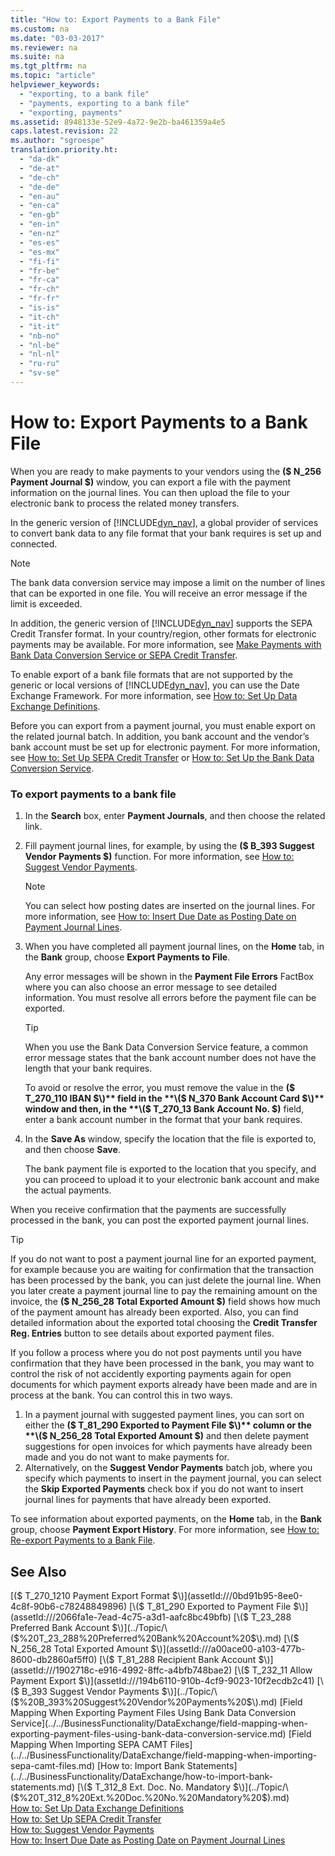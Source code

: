 ```yaml
---
title: "How to: Export Payments to a Bank File"
ms.custom: na
ms.date: "03-03-2017"
ms.reviewer: na
ms.suite: na
ms.tgt_pltfrm: na
ms.topic: "article"
helpviewer_keywords: 
  - "exporting, to a bank file"
  - "payments, exporting to a bank file"
  - "exporting, payments"
ms.assetid: 8948133e-52e9-4a72-9e2b-ba461359a4e5
caps.latest.revision: 22
ms.author: "sgroespe"
translation.priority.ht: 
  - "da-dk"
  - "de-at"
  - "de-ch"
  - "de-de"
  - "en-au"
  - "en-ca"
  - "en-gb"
  - "en-in"
  - "en-nz"
  - "es-es"
  - "es-mx"
  - "fi-fi"
  - "fr-be"
  - "fr-ca"
  - "fr-ch"
  - "fr-fr"
  - "is-is"
  - "it-ch"
  - "it-it"
  - "nb-no"
  - "nl-be"
  - "nl-nl"
  - "ru-ru"
  - "sv-se"
---
```

# How to: Export Payments to a Bank File
When you are ready to make payments to your vendors using the **\($ N\_256 Payment Journal $\)** window, you can export a file with the payment information on the journal lines. You can then upload the file to your electronic bank to process the related money transfers.  
  
 In the generic version of [!INCLUDE[dyn_nav](../../ApplicationDesign/includes/dyn_nav_md.md)], a global provider of services to convert bank data to any file format that your bank requires is set up and connected.  
  
> [!NOTE]  
>  The bank data conversion service may impose a limit on the number of lines that can be exported in one file. You will receive an error message if the limit is exceeded.  
  
 In addition, the generic version of [!INCLUDE[dyn_nav](../../ApplicationDesign/includes/dyn_nav_md.md)] supports the SEPA Credit Transfer format. In your country\/region, other formats for electronic payments may be available. For more information, see [Make Payments with Bank Data Conversion Service or SEPA Credit Transfer](../../Finance/make-payments-with-bank-data-conversion-service-or-sepa-credit-transfer.md).  
  
 To enable export of a bank file formats that are not supported by the generic or local versions of [!INCLUDE[dyn_nav](../../ApplicationDesign/includes/dyn_nav_md.md)], you can use the Date Exchange Framework. For more information, see [How to: Set Up Data Exchange Definitions](../../BusinessFunctionality/DataExchange/how-to-set-up-data-exchange-definitions.md).  
  
 Before you can export from a payment journal, you must enable export on the related journal batch. In addition, you bank account and the vendor’s bank account must be set up for electronic payment. For more information, see [How to: Set Up SEPA Credit Transfer](../../BusinessFunctionality/DataExchange/how-to-set-up-sepa-credit-transfer.md) or [How to: Set Up the Bank Data Conversion Service](../../BusinessFunctionality/DataExchange/how-to-set-up-the-bank-data-conversion-service.md).  
  
### To export payments to a bank file  
  
1.  In the **Search** box, enter **Payment Journals**, and then choose the related link.  
  
2.  Fill payment journal lines, for example, by using the **\($ B\_393 Suggest Vendor Payments $\)** function. For more information, see [How to: Suggest Vendor Payments](../../Finance/how-to-suggest-vendor-payments.md).  
  
    > [!NOTE]  
    >  You can select how posting dates are inserted on the journal lines. For more information, see [How to: Insert Due Date as Posting Date on Payment Journal Lines](../../Finance/how-to-insert-due-date-as-posting-date-on-payment-journal-lines.md).  
  
3.  When you have completed all payment journal lines, on the **Home** tab, in the **Bank** group, choose **Export Payments to File**.  
  
     Any error messages will be shown in the **Payment File Errors** FactBox where you can also choose an error message to see detailed information. You must resolve all errors before the payment file can be exported.  
  
    > [!TIP]  
    >  When you use the Bank Data Conversion Service feature, a common error message states that the bank account number does not have the length that your bank requires.  
    >   
    >  To avoid or resolve the error, you must remove the value in the **\($ T\_270\_110 IBAN $\)** field in the **\($ N\_370 Bank Account Card $\)** window and then, in the **\($ T\_270\_13 Bank Account No. $\)** field, enter a bank account number in the format that your bank requires.  
  
4.  In the **Save As** window, specify the location that the file is exported to, and then choose **Save**.  
  
     The bank payment file is exported to the location that you specify, and you can proceed to upload it to your electronic bank account and make the actual payments.  
  
 When you receive confirmation that the payments are successfully processed in the bank, you can post the exported payment journal lines.  
  
> [!TIP]  
>  If you do not want to post a payment journal line for an exported payment, for example because you are waiting for confirmation that the transaction has been processed by the bank, you can just delete the journal line. When you later create a payment journal line to pay the remaining amount on the invoice, the **\($ N\_256\_28 Total Exported Amount $\)** field shows how much of the payment amount has already been exported. Also, you can find detailed information about the exported total choosing the **Credit Transfer Reg. Entries** button to see details about exported payment files.  
>   
>  If you follow a process where you do not post payments until you have confirmation that they have been processed in the bank, you may want to control the risk of not accidently exporting payments again for open documents for which payment exports already have been made and are in process at the bank. You can control this in two ways.  
>   
>  1.  In a payment journal with suggested payment lines, you can sort on either the **\($ T\_81\_290 Exported to Payment File $\)** column or the **\($ N\_256\_28 Total Exported Amount $\)** and then delete payment suggestions for open invoices for which payments have already been made and you do not want to make payments for.  
> 2.  Alternatively, on the **Suggest Vendor Payments** batch job, where you specify which payments to insert in the payment journal, you can select the **Skip Exported Payments** check box if you do not want to insert journal lines for payments that have already been exported.  
>   
>  To see information about exported payments, on the **Home** tab, in the **Bank** group, choose **Payment Export History**. For more information, see [How to: Re\-export Payments to a Bank File](../../Finance/how-to-re-export-payments-to-a-bank-file.md).  
  
## See Also  
 [\($ T\_270\_1210 Payment Export Format $\)](assetId:///0bd91b95-8ee0-4c8f-90b6-c78248849896)   
 [\($ T\_81\_290 Exported to Payment File $\)](assetId:///2066fa1e-7ead-4c75-a3d1-aafc8bc49bfb)   
 [\($ T\_23\_288 Preferred Bank Account $\)](../Topic/\($%20T_23_288%20Preferred%20Bank%20Account%20$\).md)   
 [\($ N\_256\_28 Total Exported Amount $\)](assetId:///a00ace00-a103-477b-8600-db2860af5ff0)   
 [\($ T\_81\_288 Recipient Bank Account $\)](assetId:///1902718c-e916-4992-8ffc-a4bfb748bae2)   
 [\($ T\_232\_11 Allow Payment Export $\)](assetId:///194b6110-910b-4cf9-9023-10f2ecdb2c41)   
 [\($ B\_393 Suggest Vendor Payments $\)](../Topic/\($%20B_393%20Suggest%20Vendor%20Payments%20$\).md)   
 [Field Mapping When Exporting Payment Files Using Bank Data Conversion Service](../../BusinessFunctionality/DataExchange/field-mapping-when-exporting-payment-files-using-bank-data-conversion-service.md)   
 [Field Mapping When Importing SEPA CAMT Files](../../BusinessFunctionality/DataExchange/field-mapping-when-importing-sepa-camt-files.md)   
 [How to: Import Bank Statements](../../BusinessFunctionality/DataExchange/how-to-import-bank-statements.md)   
 [\($ T\_312\_8 Ext. Doc. No. Mandatory $\)](../Topic/\($%20T_312_8%20Ext.%20Doc.%20No.%20Mandatory%20$\).md)   
 [How to: Set Up Data Exchange Definitions](../../BusinessFunctionality/DataExchange/how-to-set-up-data-exchange-definitions.md)   
 [How to: Set Up SEPA Credit Transfer](../../BusinessFunctionality/DataExchange/how-to-set-up-sepa-credit-transfer.md)   
 [How to: Suggest Vendor Payments](../../Finance/how-to-suggest-vendor-payments.md)   
 [How to: Insert Due Date as Posting Date on Payment Journal Lines](../../Finance/how-to-insert-due-date-as-posting-date-on-payment-journal-lines.md)